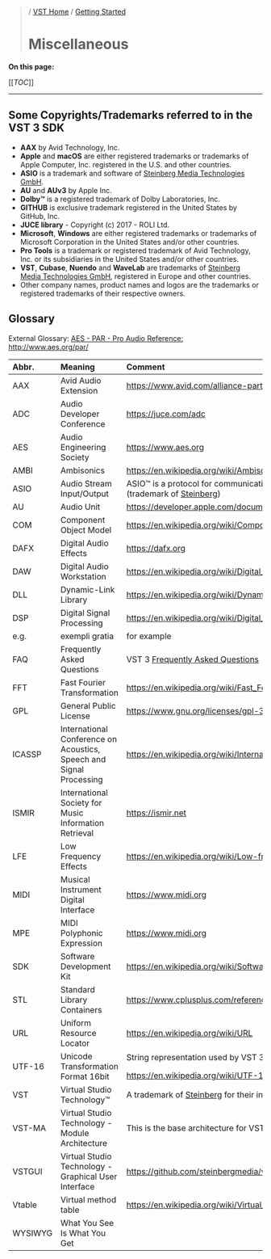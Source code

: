 >/ [VST Home](../index.md) / [Getting Started](../Getting+Started/Index.md)
>
># Miscellaneous

**On this page:**

[[_TOC_]]

---

## Some Copyrights/Trademarks referred to in the VST 3 SDK

- **AAX** by Avid Technology, Inc.
- **Apple** and **macOS** are either registered trademarks or trademarks of Apple Computer, Inc. registered in the U.S. and other countries.
- **ASIO** is a trademark and software of [Steinberg Media Technologies GmbH](https://www.steinberg.net/de/).
- **AU** and **AUv3** by Apple Inc.
- **Dolby™** is a registered trademark of Dolby Laboratories, Inc.
- **GITHUB** is exclusive trademark registered in the United States by GitHub, Inc.
- **JUCE library** - Copyright (c) 2017 - ROLI Ltd.
- **Microsoft**, **Windows** are either registered trademarks or trademarks of Microsoft Corporation in the United States and/or other countries.
- **Pro Tools** is a trademark or registered trademark of Avid Technology, Inc. or its subsidiaries in the United States and/or other countries.
- **VST**, **Cubase**, **Nuendo** and **WaveLab** are trademarks of [Steinberg Media Technologies GmbH](https://www.steinberg.net/de/), registered in Europe and other countries.
- Other company names, product names and logos are the trademarks or registered trademarks of their respective owners.

## Glossary

External Glossary: [AES - PAR - Pro Audio Reference:](https://www.aes.org/par/) <http://www.aes.org/par/>

| Abbr. | Meaning | Comment |
| :- | :- | :- |
| AAX | Avid Audio Extension | <https://www.avid.com/alliance-partner-program/aax-connectivity-toolkit> |
| ADC | Audio Developer Conference | <https://juce.com/adc> |
| AES | Audio Engineering Society | <https://www.aes.org> |
| AMBI | Ambisonics | <https://en.wikipedia.org/wiki/Ambisonics> |
| ASIO | Audio Stream Input/Output | ASIO™ is a protocol for communication between a software application and a computer's sound card (trademark of [Steinberg](https://www.steinberg.net/de/)) |
| AU | Audio Unit | <https://developer.apple.com/documentation/audiounit> |
| COM | Component Object Model | <https://en.wikipedia.org/wiki/Component_Object_Model> |
| DAFX | Digital Audio Effects | <https://dafx.org> |
| DAW | Digital Audio Workstation | <https://en.wikipedia.org/wiki/Digital_audio_workstation> |
| DLL | Dynamic-Link Library | <https://en.wikipedia.org/wiki/Dynamic-link_library> |
| DSP | Digital Signal Processing | <https://en.wikipedia.org/wiki/Digital_signal_processing> |
| e.g. | exempli gratia | for example |
| FAQ | Frequently Asked Questions | VST 3 [Frequently Asked Questions](../FAQ/Index.md) |
| FFT | Fast Fourier Transformation  | <https://en.wikipedia.org/wiki/Fast_Fourier_transform> |
| GPL | General Public License | <https://www.gnu.org/licenses/gpl-3.0.en.html> |
| ICASSP | International Conference on Acoustics, Speech and Signal Processing | <https://en.wikipedia.org/wiki/International_Conference_on_Acoustics,_Speech,_and_Signal_Processing> |
| ISMIR | International Society for Music Information Retrieval | <https://ismir.net> |
| LFE | Low Frequency Effects | <https://en.wikipedia.org/wiki/Low-frequency_effects> |
| MIDI | Musical Instrument Digital Interface | <https://www.midi.org> |
| MPE | MIDI Polyphonic Expression | <https://www.midi.org> |
| SDK | Software Development Kit | <https://en.wikipedia.org/wiki/Software_development_kit> |
| STL | Standard Library Containers | <https://www.cplusplus.com/reference/stl/> |
| URL | Uniform Resource Locator | <https://en.wikipedia.org/wiki/URL> |
| UTF-16 | Unicode Transformation Format 16bit | String representation used by VST 3 for exchanging with the host.</p> <https://en.wikipedia.org/wiki/UTF-16> |
| VST | Virtual Studio Technology™ | A trademark of [Steinberg](https://www.steinberg.net/) for their interface standard for integrating software plug-ins with DAWs. |
| VST-MA | Virtual Studio Technology - Module Architecture | This is the base architecture for VST 3 |
| VSTGUI | Virtual Studio Technology - Graphical User Interface | <https://github.com/steinbergmedia/vstgui> |
| Vtable | Virtual method table | <https://en.wikipedia.org/wiki/Virtual_method_table> |
| WYSIWYG | What You See Is What You Get | |